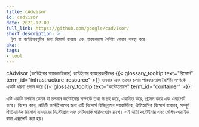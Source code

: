 ```yaml
---
title: cAdvisor
id: cadvisor
date: 2021-12-09
full_link: https://github.com/google/cadvisor/
short_description: >
  টুল যা কন্টেইনারগুলির জন্য রিসোর্স ব্যবহার এবং পারফরম্যান্স বৈশিষ্ট্য বোঝার ব্যবস্থা করে।
aka:
tags:
- tool
---
```

cAdvisor (কন্টেইনার অ্যাডভাইজার) কন্টেইনার ব্যবহারকারীদের {{< glossary_tooltip text="রিসোর্স" term_id="infrastructure-resource" >}} 
ব্যবহার এবং তাদের চলার পারফরম্যান্স বৈশিষ্ট্য সম্পর্কে একটি ধারণা প্রদান করে {{< glossary_tooltip text="কন্টেইনারস" term_id="container" >}}।

<!--more-->

এটি একটি চলমান ডেমন যা চলমান কন্টেইনার সম্পর্কে তথ্য সংগ্রহ করে, একত্রিত করে, প্রসেস করে এবং এক্সপোর্ট করে। বিশেষ করে, প্রতিটি কন্টেইনারের জন্য এটি রিসোর্স বিচ্ছিন্নতার প্যারামিটার, ঐতিহাসিক রিসোর্স ব্যবহার, সম্পূর্ণ ঐতিহাসিক রিসোর্স ব্যবহারের হিস্টোগ্রাম এবং নেটওয়ার্ক পরিসংখ্যান রাখে। এই ডাটা কন্টেইনার এবং মেশিন-ওয়াইড দ্বারা এক্সপোর্ট করা হয়।
